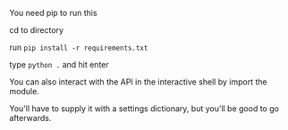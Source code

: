 You need pip to run this

cd to directory

run `pip install -r requirements.txt`

type `python .` and hit enter

You can also interact with the API in the interactive shell by import the module.

You'll have to supply it with a settings dictionary, but you'll be good to go afterwards.

